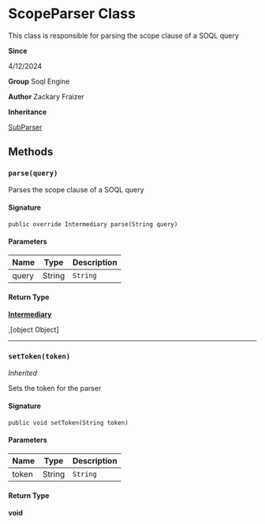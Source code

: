 # ScopeParser Class

This class is responsible for parsing the scope clause of a SOQL query

**Since** 

4/12/2024

**Group** Soql Engine

**Author** Zackary Fraizer

**Inheritance**

[SubParser](SubParser.md)

## Methods
### `parse(query)`

Parses the scope clause of a SOQL query

#### Signature
```apex
public override Intermediary parse(String query)
```

#### Parameters
| Name | Type | Description |
|------|------|-------------|
| query | String | `String` |

#### Return Type
**[Intermediary](Intermediary.md)**

,[object Object]

---

### `setToken(token)`

*Inherited*

Sets the token for the parser

#### Signature
```apex
public void setToken(String token)
```

#### Parameters
| Name | Type | Description |
|------|------|-------------|
| token | String | `String` |

#### Return Type
**void**